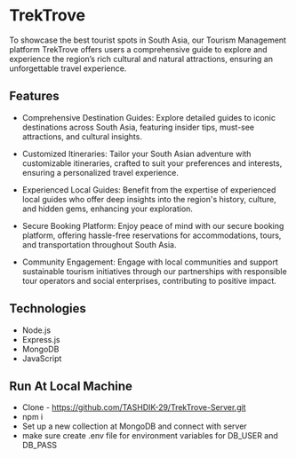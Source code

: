 # TrekTrove
To showcase the best tourist spots in South Asia, our Tourism Management platform TrekTrove offers users a comprehensive guide to explore and experience the region’s rich cultural and natural attractions, ensuring an unforgettable travel experience.


## Features

* Comprehensive Destination Guides: Explore detailed guides to iconic destinations across South Asia, featuring insider tips, must-see attractions, and cultural insights.

* Customized Itineraries: Tailor your South Asian adventure with customizable itineraries, crafted to suit your preferences and interests, ensuring a personalized travel experience.

* Experienced Local Guides: Benefit from the expertise of experienced local guides who offer deep insights into the region's history, culture, and hidden gems, enhancing your exploration.

* Secure Booking Platform: Enjoy peace of mind with our secure booking platform, offering hassle-free reservations for accommodations, tours, and transportation throughout South Asia.

* Community Engagement: Engage with local communities and support sustainable tourism initiatives through our partnerships with responsible tour operators and social enterprises, contributing to positive impact.


## Technologies

* Node.js
* Express.js
* MongoDB
* JavaScript 

## Run At Local Machine

* Clone - https://github.com/TASHDIK-29/TrekTrove-Server.git
* npm i
* Set up a new collection at MongoDB and connect with server
* make sure create .env file for environment variables for DB_USER and DB_PASS
